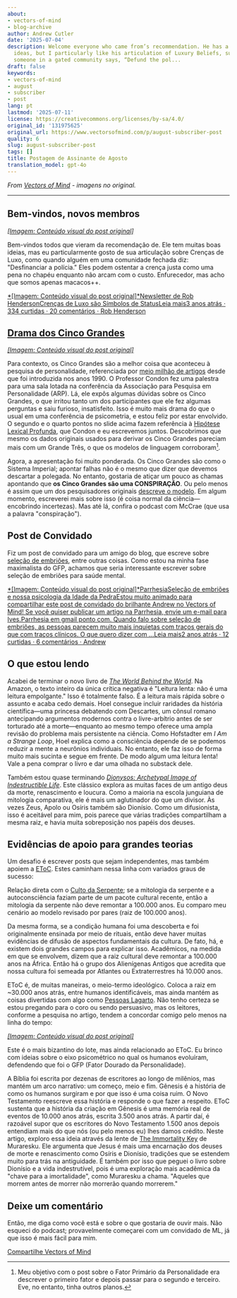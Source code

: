 ```yaml
---
about:
- vectors-of-mind
- blog-archive
author: Andrew Cutler
date: '2025-07-04'
description: Welcome everyone who came from’s recommendation. He has a lot of good
  ideas, but I particularly like his articulation of Luxury Beliefs, such as when
  someone in a gated community says, “Defund the pol...
draft: false
keywords:
- vectors-of-mind
- august
- subscriber
- post
lang: pt
lastmod: '2025-07-11'
license: https://creativecommons.org/licenses/by-sa/4.0/
original_id: '131975625'
original_url: https://www.vectorsofmind.com/p/august-subscriber-post
quality: 6
slug: august-subscriber-post
tags: []
title: Postagem de Assinante de Agosto
translation_model: gpt-4o
---
```


*From [Vectors of Mind](https://www.vectorsofmind.com/p/august-subscriber-post) - imagens no original.*

---

## Bem-vindos, novos membros


[*[Imagem: Conteúdo visual do post original]*](https://substackcdn.com/image/fetch/$s_!x939!,f_auto,q_auto:good,fl_progressive:steep/https%3A%2F%2Fsubstack-post-media.s3.amazonaws.com%2Fpublic%2Fimages%2F7be22533-adf1-4663-b1db-5eb047efd701_590x648.png)

Bem-vindos todos que vieram da recomendação de. Ele tem muitas boas ideias, mas eu particularmente gosto de sua articulação sobre Crenças de Luxo, como quando alguém em uma comunidade fechada diz: "Desfinanciar a polícia." Eles podem ostentar a crença justa como uma pena no chapéu enquanto não arcam com o custo. Enfurecedor, mas acho que somos apenas macacos++.

[*[Imagem: Conteúdo visual do post original]*Newsletter de Rob HendersonCrenças de Luxo são Símbolos de StatusLeia mais3 anos atrás · 334 curtidas · 20 comentários · Rob Henderson](https://www.robkhenderson.com/p/status-symbols-and-the-struggle-for)

## [Drama dos Cinco Grandes](https://twitter.com/JessieSunPsych/status/1682794801643634689)


[*[Imagem: Conteúdo visual do post original]*](https://substackcdn.com/image/fetch/$s_!-Evu!,f_auto,q_auto:good,fl_progressive:steep/https%3A%2F%2Fsubstack-post-media.s3.amazonaws.com%2Fpublic%2Fimages%2F2fdb2382-1fb1-43c9-9b92-3b58f1d11e86_1200x1346.png)

Para contexto, os Cinco Grandes são a melhor coisa que aconteceu à pesquisa de personalidade, referenciada por [meio milhão de artigos](https://scholar.google.com/scholar?hl=pt-BR&as_sdt=0%2C5&q=%22big+five%22+personality&btnG=) desde que foi introduzida nos anos 1990. O Professor Condon fez uma palestra para uma sala lotada na conferência da Associação para Pesquisa em Personalidade (ARP). Lá, ele expôs algumas dúvidas sobre os Cinco Grandes, o que irritou tanto um dos participantes que ele fez algumas perguntas e saiu furioso, insatisfeito. Isso é muito mais drama do que o usual em uma conferência de psicometria, e estou feliz por estar envolvido. O segundo e o quarto pontos no slide acima fazem referência à [Hipótese Lexical Profunda](https://psycnet.apa.org/record/2023-18692-001), que Condon e eu escrevemos juntos. Descobrimos que mesmo os dados originais usados para derivar os Cinco Grandes pareciam mais com um Grande Três, o que os modelos de linguagem corroboram[^1].

Agora, a apresentação foi muito ponderada. Os Cinco Grandes são como o Sistema Imperial; apontar falhas não é o mesmo que dizer que devemos descartar a polegada. No entanto, gostaria de atiçar um pouco as chamas apontando que **os Cinco Grandes são uma CONSPIRAÇÃO**. Ou pelo menos é assim que um dos pesquisadores originais [descreve o modelo](https://personalitypsychologypodcast.podbean.com/e/10_jeffmccrae/). Em algum momento, escreverei mais sobre isso (é coisa normal da ciência—encobrindo incertezas). Mas até lá, confira o podcast com McCrae (que usa a palavra "conspiração").

## Post de Convidado


Fiz um post de convidado para um amigo do blog, que escreve sobre [seleção de embriões](https://www.aporiamagazine.com/p/embryo-selection-healthy-babies-vs), entre outras coisas. Como estou na minha fase maximalista do GFP, achamos que seria interessante escrever sobre seleção de embriões para saúde mental.

[*[Imagem: Conteúdo visual do post original]*ParrhesiaSeleção de embriões e nossa psicologia da Idade da PedraEstou muito animado para compartilhar este post de convidado do brilhante Andrew no Vectors of Mind! Se você quiser publicar um artigo na Parrhesia, envie um e-mail para Ives.Parrhesia em gmail ponto com. Quando falo sobre seleção de embriões, as pessoas parecem muito mais inquietas com traços gerais do que com traços clínicos. O que quero dizer com …Leia mais2 anos atrás · 12 curtidas · 6 comentários · Andrew](https://parrhesia.substack.com/p/embryo-selection-and-our-stone-age)

## O que estou lendo


Acabei de terminar o novo livro de _[The World Behind the World](https://www.amazon.com/World-Behind-Consciousness-Limits-Science/dp/1982159383)_. Na Amazon, o texto inteiro da única crítica negativa é "Leitura lenta: não é uma leitura empolgante." Isso é totalmente falso. É a leitura mais rápida sobre o assunto e acaba cedo demais. Hoel consegue incluir raridades da história científica—uma princesa debatendo com Descartes, um cônsul romano antecipando argumentos modernos contra o livre-arbítrio antes de ser torturado até a morte—enquanto ao mesmo tempo oferece uma ampla revisão do problema mais persistente na ciência. Como Hofstadter em _I Am a Strange Loop_, Hoel explica como a consciência depende de se podemos reduzir a mente a neurônios individuais. No entanto, ele faz isso de forma muito mais sucinta e segue em frente. De modo algum uma leitura lenta! Vale a pena comprar o livro e dar uma olhada no substack dele.

Também estou quase terminando _[Dionysos: Archetypal Image of Indestructible Life](https://www.amazon.com/Dionysos-Archetypal-Image-Indestructible-Life/dp/0691029156)_. Este clássico explora as muitas faces de um antigo deus da morte, renascimento e loucura. Como a maioria na escola junguiana de mitologia comparativa, ele é mais um aglutinador do que um divisor. Às vezes Zeus, Apolo ou Osíris também são Dionísio. Como um difusionista, isso é aceitável para mim, pois parece que várias tradições compartilham a mesma raiz, e havia muita sobreposição nos papéis dos deuses.

## Evidências de apoio para grandes teorias


Um desafio é escrever posts que sejam independentes, mas também apoiem a [EToC](https://www.vectorsofmind.com/p/eve-theory-of-consciousness-v2). Estes caminham nessa linha com variados graus de sucesso:

Relação direta com o [Culto da Serpente](https://www.vectorsofmind.com/p/the-snake-cult-of-consciousness); se a mitologia da serpente e a autoconsciência faziam parte de um pacote cultural recente, então a mitologia da serpente não deve remontar a 100.000 anos. Eu comparo meu cenário ao modelo revisado por pares (raiz de 100.000 anos).

Da mesma forma, se a condição humana foi uma descoberta e foi originalmente ensinada por meio de rituais, então deve haver muitas evidências de difusão de aspectos fundamentais da cultura. De fato, há, e existem dois grandes campos para explicar isso. Acadêmicos, na medida em que se envolvem, dizem que a raiz cultural deve remontar a 100.000 anos na África. Então há o grupo dos Alienígenas Antigos que acredita que nossa cultura foi semeada por Atlantes ou Extraterrestres há 10.000 anos.

EToC é, de muitas maneiras, o meio-termo ideológico. Coloca a raiz em ~30.000 anos atrás, entre humanos identificáveis, mas ainda mantém as coisas divertidas com algo como [Pessoas Lagarto](https://www.vectorsofmind.com/p/the-snake-cult-of-consciousness). Não tenho certeza se estou pregando para o coro ou sendo persuasivo, mas os leitores, conforme a pesquisa no artigo, tendem a concordar comigo pelo menos na linha do tempo:

[*[Imagem: Conteúdo visual do post original]*](https://substackcdn.com/image/fetch/$s_!HsvZ!,f_auto,q_auto:good,fl_progressive:steep/https%3A%2F%2Fsubstack-post-media.s3.amazonaws.com%2Fpublic%2Fimages%2Fb4932b9c-d4f1-466b-a026-9f4eca89da14_1226x860.png)

Este é o mais bizantino do lote, mas ainda relacionado ao EToC. Eu brinco com ideias sobre o eixo psicométrico no qual os humanos evoluíram, defendendo que foi o GFP (Fator Dourado da Personalidade).

A Bíblia foi escrita por dezenas de escritores ao longo de milênios, mas mantém um arco narrativo: um começo, meio e fim. Gênesis é a história de como os humanos surgiram e por que isso é uma coisa ruim. O Novo Testamento reescreve essa história e responde o que fazer a respeito. EToC sustenta que a história da criação em Gênesis é uma memória real de eventos de 10.000 anos atrás, escrita 3.500 anos atrás. A partir daí, é razoável supor que os escritores do Novo Testamento 1.500 anos depois entendiam mais do que nós (ou pelo menos eu) lhes damos crédito. Neste artigo, exploro essa ideia através da lente de [The Immortality Key](https://www.amazon.com/Immortality-Key-Uncovering-History-Religion/dp/1250207142) de Muraresku. Ele argumenta que Jesus é mais uma encarnação dos deuses de morte e renascimento como Osíris e Dionísio, tradições que se estendem muito para trás na antiguidade. É também por isso que peguei o livro sobre Dionísio e a vida indestrutível, pois é uma exploração mais acadêmica da "chave para a imortalidade", como Muraresku a chama. "Aqueles que morrem antes de morrer não morrerão quando morrerem."

## Deixe um comentário


Então, me diga como você está e sobre o que gostaria de ouvir mais. Não esqueci do podcast; provavelmente começarei com um convidado de ML, já que isso é mais fácil para mim.

[Compartilhe Vectors of Mind](https://www.vectorsofmind.com/?action=share)

[^1]: Meu objetivo com o post sobre o Fator Primário da Personalidade era descrever o primeiro fator e depois passar para o segundo e terceiro. Eve, no entanto, tinha outros planos.